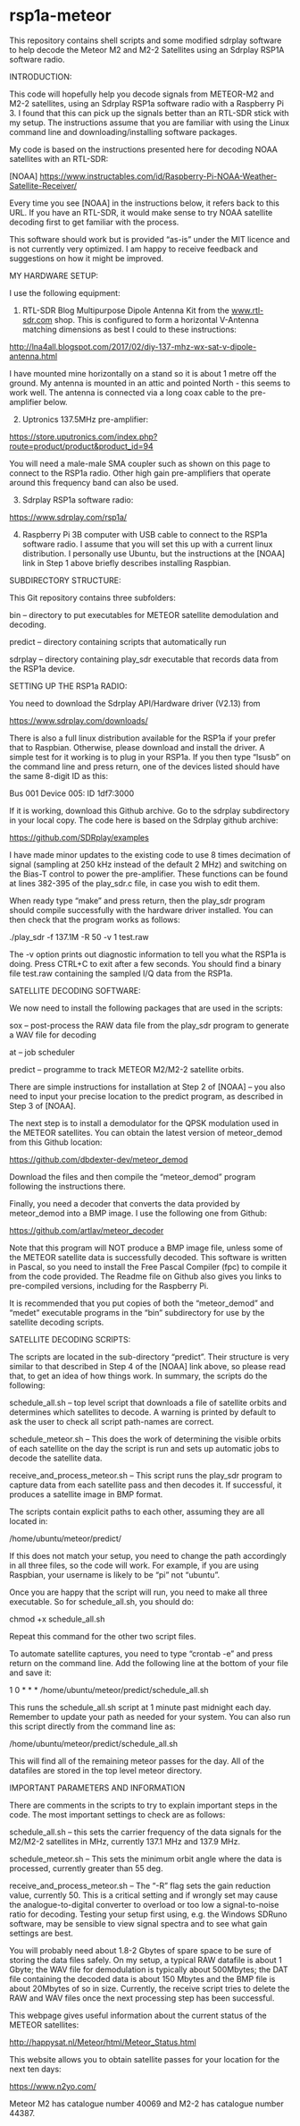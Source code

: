 # rsp1a-meteor
This repository contains shell scripts and some modified sdrplay software to help decode the Meteor M2 and M2-2 Satellites using an Sdrplay RSP1A software radio.

INTRODUCTION:

This code will hopefully help you decode signals from METEOR-M2 and M2-2 satellites, using an Sdrplay RSP1a software radio with a Raspberry Pi 3. I found that this can pick up the signals better than an RTL-SDR stick with my setup. The instructions assume that you are familiar with using the Linux command line and downloading/installing software packages.

My code is based on the instructions presented here for decoding NOAA satellites with an RTL-SDR:

[NOAA] https://www.instructables.com/id/Raspberry-Pi-NOAA-Weather-Satellite-Receiver/

Every time you see [NOAA] in the instructions below, it refers back to this URL. If you have an RTL-SDR, it would make sense to try NOAA satellite decoding first to get familiar with the process.

This software should work but is provided “as-is” under the MIT licence and is not currently very optimized. I am happy to receive feedback and suggestions on how it might be improved.

MY HARDWARE SETUP:

I use the following equipment:
1.	RTL-SDR Blog Multipurpose Dipole Antenna Kit from the www.rtl-sdr.com shop. This is configured to form a horizontal V-Antenna matching dimensions as best I could to these instructions:

 http://lna4all.blogspot.com/2017/02/diy-137-mhz-wx-sat-v-dipole-antenna.html
 
I have mounted mine horizontally on a stand so it is about 1 metre off the ground. My antenna is mounted in an attic and pointed North - this seems to work well. The antenna is connected via a long coax cable to the pre-amplifier below.

2.	Uptronics 137.5MHz pre-amplifier:

https://store.uputronics.com/index.php?route=product/product&product_id=94

You will need a male-male SMA coupler such as shown on this page to connect to the RSP1a radio. Other high gain pre-amplifiers that operate around this frequency band can also be used.

3.	Sdrplay RSP1a software radio:

https://www.sdrplay.com/rsp1a/

4.	Raspberry Pi 3B computer with USB cable to connect to the RSP1a software radio. I assume that you will set this up with a current linux distribution. I personally use Ubuntu, but the instructions at the [NOAA] link in Step 1 above briefly describes installing Raspbian.

SUBDIRECTORY STRUCTURE:

This Git repository contains three subfolders:

bin – directory to put executables for METEOR satellite demodulation and decoding.

predict – directory containing scripts that automatically run 

sdrplay – directory containing play_sdr executable that records data from the RSP1a device.

SETTING UP THE RSP1a RADIO:

You need to download the Sdrplay API/Hardware driver (V2.13) from

https://www.sdrplay.com/downloads/

There is also a full linux distribution available for the RSP1a if your prefer that to Raspbian. Otherwise, please download and install the driver. A simple test for it working is to plug in your RSP1a. If you then type “lsusb” on the command line and press return, one of the devices listed should have the same 8-digit ID as this:

Bus 001 Device 005: ID 1df7:3000

If it is working, download this Github archive. Go to the sdrplay subdirectory in your local copy. The code here is based on the Sdrplay github archive:

https://github.com/SDRplay/examples

I have made minor updates to the existing code to use 8 times decimation of signal (sampling at 250 kHz instead of the default 2 MHz) and switching on the Bias-T control to power the pre-amplifier. These functions can be found at lines 382-395 of the play_sdr.c file, in case you wish to edit them.

When ready type “make” and press return, then the play_sdr program should compile successfully with the hardware driver installed. You can then check that the program works as follows:

./play_sdr -f 137.1M -R 50 -v 1 test.raw

The -v option prints out diagnostic information to tell you what the RSP1a is doing. Press CTRL+C to exit after a few seconds. You should find a binary file test.raw containing the sampled I/Q data from the RSP1a.

SATELLITE DECODING SOFTWARE:

We now need to install the following packages that are used in the scripts:

sox – post-process the RAW data file from the play_sdr program to generate a WAV file for decoding

at – job scheduler 

predict – programme to track METEOR M2/M2-2 satellite orbits.

There are simple instructions for installation at Step 2 of [NOAA] – you also need to input your precise location to the predict program, as described in Step 3 of [NOAA].

The next step is to install a demodulator for the QPSK modulation used in the METEOR satellites. You can obtain the latest version of meteor_demod from this Github location:

https://github.com/dbdexter-dev/meteor_demod

Download the files and then compile the “meteor_demod” program following the instructions there.

Finally, you need a decoder that converts the data provided by meteor_demod into a BMP image. I use the following one from Github:

https://github.com/artlav/meteor_decoder

Note that this program will NOT produce a BMP image file, unless some of the METEOR satellite data is successfully decoded. This software is written in Pascal, so you need to install the Free Pascal Compiler (fpc) to compile it from the code provided. The Readme file on Github also gives you links to pre-compiled versions, including for the Raspberry Pi.

It is recommended that you put copies of both the “meteor_demod” and “medet” executable programs in the “bin” subdirectory for use by the satellite decoding scripts.

SATELLITE DECODING SCRIPTS:

The scripts are located in the sub-directory “predict”. Their structure is very similar to that described in Step 4 of the [NOAA] link above, so please read that, to get an idea of how things work. In summary, the scripts do the following:

schedule_all.sh – top level script that downloads a file of satellite orbits and determines which satellites to decode. A warning is printed by default to ask the user to check all script path-names are correct.

schedule_meteor.sh – This does the work of determining the visible orbits of each satellite on the day the script is run and sets up automatic jobs to decode the satellite data.

receive_and_process_meteor.sh – This script runs the play_sdr program to capture data from each satellite pass and then decodes it. If successful, it produces a satellite image in BMP format.

The scripts contain explicit paths to each other, assuming they are all located in:

/home/ubuntu/meteor/predict/

If this does not match your setup, you need to change the path accordingly in all three files, so the code will work. For example, if you are using Raspbian, your username is likely to be “pi” not “ubuntu”.

Once you are happy that the script will run, you need to make all three executable. So for schedule_all.sh, you should do:

chmod +x schedule_all.sh

Repeat this command for the other two script files.

To automate satellite captures, you need to type “crontab -e” and press return on the command line. Add the following line at the bottom of your file and save it:

1 0 * * * /home/ubuntu/meteor/predict/schedule_all.sh

This runs the schedule_all.sh script at 1 minute past midnight each day. Remember to update your path as needed for your system. You can also run this script directly from the command line as:

/home/ubuntu/meteor/predict/schedule_all.sh

This will find all of the remaining meteor passes for the day. All of the datafiles are stored in the top level meteor directory.

IMPORTANT PARAMETERS AND INFORMATION

There are comments in the scripts to try to explain important steps in the code. The most important settings to check are as follows:

schedule_all.sh – this sets the carrier frequency of the data signals for the M2/M2-2 satellites in MHz, currently 137.1 MHz and 137.9 MHz.

schedule_meteor.sh – This sets the minimum orbit angle where the data is processed, currently greater than 55 deg.

receive_and_process_meteor.sh – The “-R” flag sets the gain reduction value, currently 50. This is a critical setting and if wrongly set may cause the analogue-to-digital converter to overload or too low a signal-to-noise ratio for decoding. Testing your setup first using, e.g.  the Windows SDRuno software, may be sensible to view signal spectra and to see what gain settings are best.

You will probably need about 1.8-2 Gbytes of spare space to be sure of storing the data files safely. On my setup, a typical RAW datafile is about 1 Gbyte; the WAV file for demodulation is typically about 500Mbytes; the DAT file containing the decoded data is about 150 Mbytes and the BMP file is about 20Mbytes of so in size. Currently, the receive script tries to delete the RAW and WAV files once the next processing step has been successful.

This webpage gives useful information about the current status of the METEOR satellites:

http://happysat.nl/Meteor/html/Meteor_Status.html

This website allows you to obtain satellite passes for your location for the next ten days:

https://www.n2yo.com/

Meteor M2 has catalogue number 40069 and M2-2 has catalogue number 44387.
